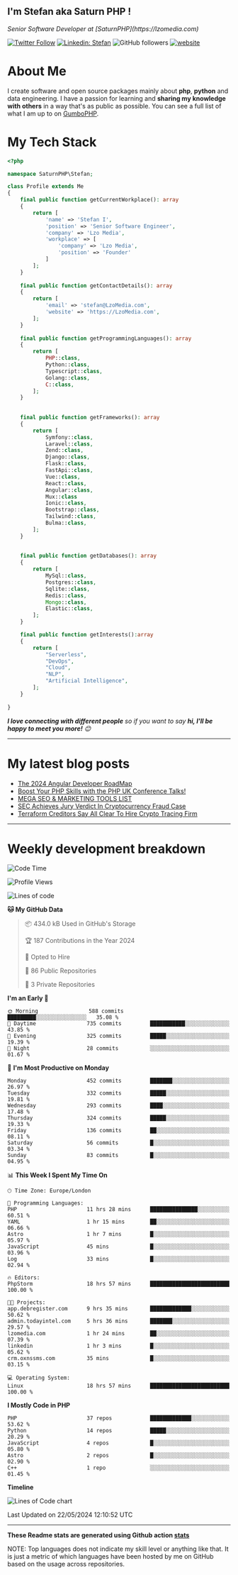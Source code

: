 ## I'm Stefan aka Saturn PHP !

<p>
    <em>Senior Software Developer at  [SaturnPHP](https://lzomedia.com)
</em>

</p>

[![Twitter Follow](https://img.shields.io/twitter/follow/cornatul?label=Follow)](https://twitter.com/intent/follow?screen_name=gumbophp)
[![Linkedin: Stefan](https://img.shields.io/badge/cornatul-blue?style=flat-square&logo=Linkedin&logoColor=white&link=https://www.linkedin.com/in/cornatul/)](https://www.linkedin.com/in/gumbophp/)
![GitHub followers](https://img.shields.io/github/followers/lzomedia?label=Follow&style=social)
[![website](https://img.shields.io/badge/Website-46a2f1.svg?&style=flat-square&logo=Google-Chrome&logoColor=white&link=https://lzomedia.com/)](https://lzomedia.com/)



# About Me
I create software and open source packages mainly about **php**, **python** and data engineering. 
I have a passion for learning and **sharing my knowledge with others** in a way that's as public as possible. 
You can see a full list of what I am up to on [GumboPHP](https://lzomedia.com).


# My Tech Stack

```php
<?php

namespace SaturnPHP\Stefan;

class Profile extends Me
{
    final public function getCurrentWorkplace(): array
    {
        return [
            'name' => 'Stefan I',
            'position' => 'Senior Software Engineer',
            'company' => 'Lzo Media',
            'workplace' => [
                'company' => 'Lzo Media',
                'position' => 'Founder'         
            ]
        ];
    }
    
    final public function getContactDetails(): array
    {
        return [
            'email' => 'stefan@LzoMedia.com',
            'website' => 'https://LzoMedia.com',
        ];
    }
    
    final public function getProgrammingLanguages(): array
    {
        return [
            PHP::class,
            Python::class,
            Typescript::class,
            Golang::class,
            C::class,
        ];
    }
    
    
    final public function getFrameworks(): array
    {
        return [
            Symfony::class,
            Laravel::class,
            Zend::class,
            Django::class,
            Flask::class,
            FastApi::class,
            Vue::class,
            React::class,
            Angular::class,
            Mux::class
            Ionic::class,
            Bootstrap::class,
            Tailwind::class,
            Bulma::class,
        ];
    }
    
    
    final public function getDatabases(): array
    {
        return [
            MySql::class,
            Postgres::class,
            Sqlite::class,
            Redis::class,
            Mongo::class,
            Elastic::class,
        ];
    }

    final public function getInterests():array
    {
        return [
            "Serverless",
            "DevOps",
            "Cloud",
            "NLP",
            "Artificial Intelligence",
        ];
    }
   
}
```
 <em><b>I love connecting with different people</b> so if you want to say <b>hi, I'll be happy to meet you more!</b> 😊</em>

---
# My latest blog posts
<!-- BLOG-POST-LIST:START -->
- [The 2024 Angular Developer RoadMap](https://blog.lzomedia.com/the-2024-angular-developer-roadmap/)
- [Boost Your PHP Skills with the PHP UK Conference Talks!](https://blog.lzomedia.com/boost-your-php-skills-with-the-php-uk-conference-talks/)
- [MEGA SEO &amp; MARKETING TOOLS LIST](https://blog.lzomedia.com/mega-seo-marketing-tools-list/)
- [SEC Achieves Jury Verdict In Cryptocurrency Fraud Case](https://blog.lzomedia.com/sec-achieves-jury-verdict-in-cryptocurrency-fraud-case-7/)
- [Terraform Creditors Say All Clear To Hire Crypto Tracing Firm](https://blog.lzomedia.com/terraform-creditors-say-all-clear-to-hire-crypto-tracing-firm-5/)
<!-- BLOG-POST-LIST:END -->

---
# Weekly development breakdown
<!--START_SECTION:waka-->
![Code Time](http://img.shields.io/badge/Code%20Time-574%20hrs%2010%20mins-blue)

![Profile Views](http://img.shields.io/badge/Profile%20Views-0-blue)

![Lines of code](https://img.shields.io/badge/From%20Hello%20World%20I%27ve%20Written-9.1%20million%20lines%20of%20code-blue)

**🐱 My GitHub Data** 

> 📦 434.0 kB Used in GitHub's Storage 
 > 
> 🏆 187 Contributions in the Year 2024
 > 
> 💼 Opted to Hire
 > 
> 📜 86 Public Repositories 
 > 
> 🔑 3 Private Repositories 
 > 
**I'm an Early 🐤** 

```text
🌞 Morning                588 commits         █████████░░░░░░░░░░░░░░░░   35.08 % 
🌆 Daytime                735 commits         ███████████░░░░░░░░░░░░░░   43.85 % 
🌃 Evening                325 commits         █████░░░░░░░░░░░░░░░░░░░░   19.39 % 
🌙 Night                  28 commits          ░░░░░░░░░░░░░░░░░░░░░░░░░   01.67 % 
```
📅 **I'm Most Productive on Monday** 

```text
Monday                   452 commits         ███████░░░░░░░░░░░░░░░░░░   26.97 % 
Tuesday                  332 commits         █████░░░░░░░░░░░░░░░░░░░░   19.81 % 
Wednesday                293 commits         ████░░░░░░░░░░░░░░░░░░░░░   17.48 % 
Thursday                 324 commits         █████░░░░░░░░░░░░░░░░░░░░   19.33 % 
Friday                   136 commits         ██░░░░░░░░░░░░░░░░░░░░░░░   08.11 % 
Saturday                 56 commits          █░░░░░░░░░░░░░░░░░░░░░░░░   03.34 % 
Sunday                   83 commits          █░░░░░░░░░░░░░░░░░░░░░░░░   04.95 % 
```


📊 **This Week I Spent My Time On** 

```text
🕑︎ Time Zone: Europe/London

💬 Programming Languages: 
PHP                      11 hrs 28 mins      ███████████████░░░░░░░░░░   60.51 % 
YAML                     1 hr 15 mins        ██░░░░░░░░░░░░░░░░░░░░░░░   06.66 % 
Astro                    1 hr 7 mins         █░░░░░░░░░░░░░░░░░░░░░░░░   05.97 % 
JavaScript               45 mins             █░░░░░░░░░░░░░░░░░░░░░░░░   03.96 % 
Log                      33 mins             █░░░░░░░░░░░░░░░░░░░░░░░░   02.94 % 

🔥 Editors: 
PhpStorm                 18 hrs 57 mins      █████████████████████████   100.00 % 

🐱‍💻 Projects: 
app.debregister.com      9 hrs 35 mins       █████████████░░░░░░░░░░░░   50.62 % 
admin.todayintel.com     5 hrs 36 mins       ███████░░░░░░░░░░░░░░░░░░   29.57 % 
lzomedia.com             1 hr 24 mins        ██░░░░░░░░░░░░░░░░░░░░░░░   07.39 % 
linkedin                 1 hr 3 mins         █░░░░░░░░░░░░░░░░░░░░░░░░   05.62 % 
crm.oxnssms.com          35 mins             █░░░░░░░░░░░░░░░░░░░░░░░░   03.15 % 

💻 Operating System: 
Linux                    18 hrs 57 mins      █████████████████████████   100.00 % 
```

**I Mostly Code in PHP** 

```text
PHP                      37 repos            █████████████░░░░░░░░░░░░   53.62 % 
Python                   14 repos            █████░░░░░░░░░░░░░░░░░░░░   20.29 % 
JavaScript               4 repos             █░░░░░░░░░░░░░░░░░░░░░░░░   05.80 % 
Astro                    2 repos             █░░░░░░░░░░░░░░░░░░░░░░░░   02.90 % 
C++                      1 repo              ░░░░░░░░░░░░░░░░░░░░░░░░░   01.45 % 
```



**Timeline**

![Lines of Code chart](https://raw.githubusercontent.com/gumbophp/gumbophp/master/assets/bar_graph.png)


 Last Updated on 22/05/2024 12:10:52 UTC
<!--END_SECTION:waka-->


---


**These Readme stats are generated using Github action [stats](https://github.com/cornatul/stats)**

NOTE: Top languages does not indicate my skill level or anything like that. 
It is just a metric of which languages have been hosted by me on GitHub based on the usage across repositories. 
